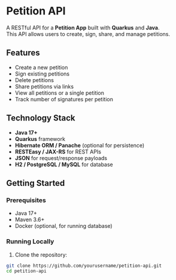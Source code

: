 # Petition API

A RESTful API for a **Petition App** built with **Quarkus** and **Java**.  
This API allows users to create, sign, share, and manage petitions.

## Features

- Create a new petition
- Sign existing petitions
- Delete petitions
- Share petitions via links
- View all petitions or a single petition
- Track number of signatures per petition

## Technology Stack

- **Java 17+**
- **Quarkus** framework
- **Hibernate ORM / Panache** (optional for persistence)
- **RESTEasy / JAX-RS** for REST APIs
- **JSON** for request/response payloads
- **H2 / PostgreSQL / MySQL** for database

## Getting Started

### Prerequisites

- Java 17+
- Maven 3.6+
- Docker (optional, for running database)

### Running Locally

1. Clone the repository:

```bash
git clone https://github.com/yourusername/petition-api.git
cd petition-api
